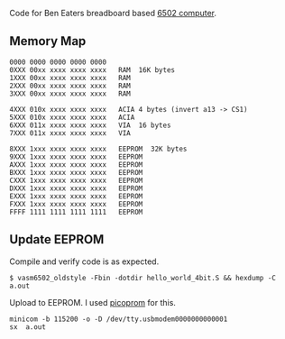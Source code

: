 Code for Ben Eaters breadboard based [6502 computer](https://eater.net/6502).

## Memory Map

```
0000 0000 0000 0000 0000 
0XXX 00xx xxxx xxxx xxxx   RAM  16K bytes
1XXX 00xx xxxx xxxx xxxx   RAM
2XXX 00xx xxxx xxxx xxxx   RAM
3XXX 00xx xxxx xxxx xxxx   RAM

4XXX 010x xxxx xxxx xxxx   ACIA 4 bytes (invert a13 -> CS1)
5XXX 010x xxxx xxxx xxxx   ACIA
6XXX 011x xxxx xxxx xxxx   VIA  16 bytes
7XXX 011x xxxx xxxx xxxx   VIA

8XXX 1xxx xxxx xxxx xxxx   EEPROM  32K bytes
9XXX 1xxx xxxx xxxx xxxx   EEPROM
AXXX 1xxx xxxx xxxx xxxx   EEPROM
BXXX 1xxx xxxx xxxx xxxx   EEPROM
CXXX 1xxx xxxx xxxx xxxx   EEPROM
DXXX 1xxx xxxx xxxx xxxx   EEPROM
EXXX 1xxx xxxx xxxx xxxx   EEPROM
FXXX 1xxx xxxx xxxx xxxx   EEPROM
FFFF 1111 1111 1111 1111   EEPROM
```

## Update EEPROM

Compile and verify code is as expected.
```
$ vasm6502_oldstyle -Fbin -dotdir hello_world_4bit.S && hexdump -C a.out
```

Upload to EEPROM. I used [picoprom](https://github.com/gfoot/picoprom) for this.
```
minicom -b 115200 -o -D /dev/tty.usbmodem0000000000001
sx  a.out
```